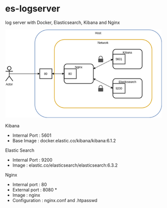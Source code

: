 # es-logserver
log server with Docker, Elasticsearch, Kibana and Nginx

![diagram](/diagram.png)

Kibana
- Internal Port : 5601
- Base Image : docker.elastic.co/kibana/kibana:6.1.2

Elastic Search
- Internal Port : 9200
- Image : elastic.co/elasticsearch/elasticsearch:6.3.2

Nginx
- Internal port : 80
- External port : 8080 *
- Image : nginx
- Configuration : nginx.conf and .htpasswd
